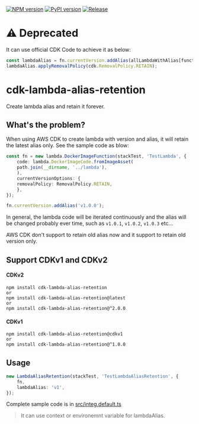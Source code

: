 [![NPM version](https://badge.fury.io/js/cdk-lambda-alias-retention.svg)](https://badge.fury.io/js/cdk-lambda-alias-retention)
[![PyPI version](https://badge.fury.io/py/cdk-lambda-alias-retention.svg)](https://badge.fury.io/py/cdk-lambda-alias-retention)
[![Release](https://github.com/kimisme9386/cdk-lambda-alias-retention/actions/workflows/release.yml/badge.svg)](https://github.com/kimisme9386/cdk-lambda-alias-retention/actions/workflows/release.yml)

# :warning: Deprecated

It can use official CDK Code to achieve it as below:


```ts
const lambdaAlias = fn.currentVersion.addAlias(allLambdaWithAlias[functionConfig.name]);
lambdaAlias.applyRemovalPolicy(cdk.RemovalPolicy.RETAIN);
```


# cdk-lambda-alias-retention

Create lambda alias and retain it forever.

## What's the problem?

When using AWS CDK to create lambda with version and alias, it will retain the latest alias only. See the sample code as blow:


```ts
const fn = new lambda.DockerImageFunction(stackTest, 'TestLambda', {
    code: lambda.DockerImageCode.fromImageAsset(
    path.join(__dirname, '../lambda'),
    ),
    currentVersionOptions: {
    removalPolicy: RemovalPolicy.RETAIN,
    },
});

fn.currentVersion.addAlias('v1.0.0');
```

In general, the lambda code will be iterated continuously and the alias will be changed probably ever time, such as `v1.0.1`, `v1.0.2`, `v1.0.3` etc...

AWS CDK don't support to retain old alias now and it support to retain old version only.

## Support CDKv1 and CDKv2

#### CDKv2

```
npm install cdk-lambda-alias-retention
or
npm install cdk-lambda-alias-retention@latest
or
npm install cdk-lambda-alias-retention@^2.0.0
```


#### CDKv1

```
npm install cdk-lambda-alias-retention@cdkv1 
or
npm install cdk-lambda-alias-retention@^1.0.0
```


## Usage 

```ts
new LambdaAliasRetention(stackTest, 'TestLambdaAliasRetention', {
    fn,
    lambdaAlias: 'v1',
});
```

Complete sample code is in [src/integ.default.ts](src/integ.default.ts)

> It can use context or environemnt variable for lambdaAlias.




